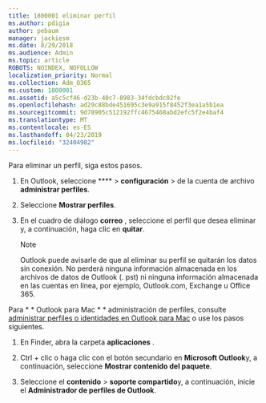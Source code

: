 ```yaml
---
title: 1800001 eliminar perfil
ms.author: pdigia
author: pebaum
manager: jackiesm
ms.date: 8/29/2018
ms.audience: Admin
ms.topic: article
ROBOTS: NOINDEX, NOFOLLOW
localization_priority: Normal
ms.collection: Adm_O365
ms.custom: 1800001
ms.assetid: a5c5cf46-d23b-40c7-8983-34fdcbdc02fe
ms.openlocfilehash: ad29c88bde451695c3e9a915f8452f3ea1a5b1ea
ms.sourcegitcommit: 9d78905c512192ffc4675468abd2efc5f2e4baf4
ms.translationtype: MT
ms.contentlocale: es-ES
ms.lasthandoff: 04/23/2019
ms.locfileid: "32404982"
---
```

Para eliminar un perfil, siga estos pasos.
  
1. En Outlook, seleccione **** \> **configuración** \> de la cuenta de archivo **administrar perfiles**.
    
2. Seleccione **Mostrar perfiles**.
    
3. En el cuadro de diálogo **correo** , seleccione el perfil que desea eliminar y, a continuación, haga clic en **quitar**.
    
    > [!NOTE]
    > Outlook puede avisarle de que al eliminar su perfil se quitarán los datos sin conexión. No perderá ninguna información almacenada en los archivos de datos de Outlook (. pst) ni ninguna información almacenada en las cuentas en línea, por ejemplo, Outlook.com, Exchange u Office 365. 
  
Para * * Outlook para Mac * * administración de perfiles, consulte [administrar perfiles o identidades en Outlook para Mac](https://support.office.com/article/fed2a955-74df-4a24-bef6-78a426958c4c.aspx) o use los pasos siguientes. 
  
1. En Finder, abra la carpeta **aplicaciones** . 
    
2. Ctrl + clic o haga clic con el botón secundario en **Microsoft Outlook**y, a continuación, seleccione **Mostrar contenido del paquete**.
    
3. Seleccione el **contenido** \> **soporte compartido**y, a continuación, inicie el **Administrador de perfiles de Outlook**.
    

